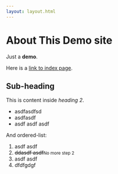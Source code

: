```yaml
---
layout: layout.html
---
```


# About This Demo site

Just a **demo**.

Here is a [link to index page](/index.html).

## Sub-heading

This is content inside _heading 2_.

- asdfasdfsd
- asdfasdf
- asdf asdf asdf 

And ordered-list:

1. asdf asdf 
2. <del>ddasdf asdf</del><small>No more step 2</small>
3. asdf asdf 
4. dfdfgdgf
